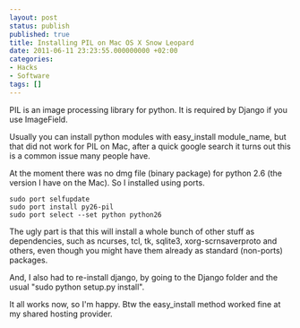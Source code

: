 ```yaml
---
layout: post
status: publish
published: true
title: Installing PIL on Mac OS X Snow Leopard
date: 2011-06-11 23:23:55.000000000 +02:00
categories:
- Hacks
- Software
tags: []
---
```

PIL is an image processing library for python. It is required by Django if you use ImageField.

Usually you can install python modules with easy_install module_name, but that did not work for PIL on Mac, after a quick google search it turns out this is a common issue many people have.

At the moment there was no dmg file (binary package) for python 2.6 (the version I have on the Mac). So I installed using ports.

```
sudo port selfupdate
sudo port install py26-pil
sudo port select --set python python26
```

The ugly part is that this will install a whole bunch of other stuff as dependencies, such as ncurses, tcl, tk, sqlite3, xorg-scrnsaverproto and others, even though you might have them already as standard (non-ports) packages.

And, I also had to re-install django, by going to the Django folder and the usual "sudo python setup.py install".

It all works now, so I'm happy. Btw the easy_install method worked fine at my shared hosting provider.
